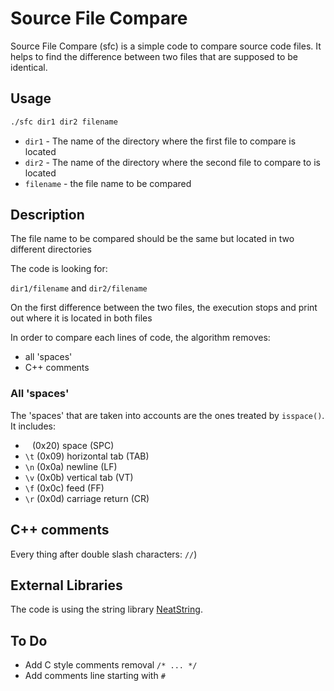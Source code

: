 # Source File Compare

Source File Compare (sfc) is a simple code to compare source code files.
It helps to find the difference between two files that are supposed to be identical.

## Usage

```bash
./sfc dir1 dir2 filename
```

- `dir1` - The name of the directory where the first file to compare is located
- `dir2` - The name of the directory where the second file to compare to is located
- `filename` - the file name to be compared

## Description

The file name to be compared should be the same but located in two different directories

The code is looking for:

`dir1/filename`
and
`dir2/filename`

On the first difference between the two files, the execution stops and print out where it is located in both files

In order to compare each lines of code, the algorithm removes:

- all 'spaces'
- C++ comments

### All 'spaces'

The 'spaces' that are taken into accounts are the ones treated by `isspace()`.
It includes:

- ` ` (0x20) space (SPC)
- `\t` (0x09) horizontal tab (TAB)
- `\n` (0x0a) newline (LF)
- `\v` (0x0b) vertical tab (VT)
- `\f` (0x0c) feed (FF)
- `\r` (0x0d) carriage return (CR)

## C++ comments

Every thing after double slash characters: `//`)

## External Libraries

The code is using the string library [NeatString](https://github.com/BrunoGoirand/NeatString.git).

## To Do

- Add C style comments removal `/* ... */`
- Add comments line starting with `#`
